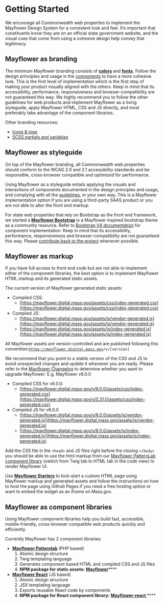 # Getting Started

We encourage all Commonwealth web properties to implement the Mayflower Design System for a consistent look and feel. It’s important that constituents know they are on an official state government website, and the visual cues that come from using a cohesive design help convey that legitimacy.

## Mayflower as branding

The minimum Mayflower branding consists of [**colors**](../style/color.md) and [**fonts**](../style/typography.md)**.** Follow the design principles and usage in the [components](../components/) to have a more cohesive look. This is the first level of implementation which is the first step of making your product visually aligned with the others. Keep in mind that its accessibility, performance, responsiveness and browser-compatibility are not guaranteed this way. We highly recommend you to follow the other guidelines for web products and implement Mayflower as a living styleguide, apply Mayflower HTML, CSS and JS directly, and most preferably take advantage of the component libraries.

Other branding resources:

* [Icons & logo](https://github.com/massgov/mayflower/tree/develop/assets/images)
* [SCSS partials and variables](https://github.com/massgov/mayflower/tree/develop/assets/scss)

## Mayflower as styleguide

On top of the Mayflower branding, all Commonwealth web properties should conform to the WCAG 2.0 and 2.1 accessibility standards and be responsible, cross-browser compatible and optimized for performance.

Using Mayflower as a styleguide entails applying the visuals and interactions of components documented in the design principles and usage, and complying with all the [guidelines](../guidelines/), in your own way. This is a Mayflower implementation option if you are using a third-party SAAS product or you are not able to alter the front end markup.

For state web properties that rely on Bootstrap as the front end framework, we started a [**Mayflower Bootstrap**](mayflower-bootstrap.md) is a Mayflower inspired bootstrap theme as a community resource. Refer to [Bootstrap V4 documentation](http://getbootstrap.com/docs/4.1/components/alerts/) for component implementation. Keep in mind that its accessibility, performance, responsiveness and browser-compatibility are not guaranteed this way. Please [contribute back to the project](https://github.com/massgov/mayflower-bootstrap) whenever possible.

## Mayflower as markup

If you have full access to front end code but are not able to implement either of the component libraries, the best option is to implement Mayflower HTML markup and its generated static assets.

The current version of Mayflower generated static assets:

* Compiled CSS:
  * [https://mayflower.digital.mass.gov/assets/css/index-generated.css](https://mayflower.digital.mass.gov/assets/css/index-generated.css)
* Compiled JS:
  * [https://mayflower.digital.mass.gov/assets/js/vendor-generated.js](https://mayflower.digital.mass.gov/assets/js/vendor-generated.js)
  * [https://mayflower.digital.mass.gov/assets/js/index-generated.js](https://mayflower.digital.mass.gov/assets/js/index-generated.js)

All Mayflower assets are version-controlled and are published following this convention:[`https://mayflower.digital.mass.gov`](https://mayflower.digital.mass.gov/)`/v/[version]`

We recommend that you point to a stable version of the CSS and JS to avoid unexpected changes and update it whenever you are ready. Please refer to the [Mayflower Changelog](https://github.com/massgov/mayflower/blob/develop/CHANGELOG.md) to determine whether you want to upgrade Mayflower: E.g. Mayflower v6.0.0

* Compiled CSS for v6.0.0:
  * [https://mayflower.digital.mass.gov/v/6.0.0/assets/css/index-generated.css](https://mayflower.digital.mass.gov/v/5.31.0/assets/css/index-generated.css)
* Compiled JS for v6.0.0
  * [https://mayflower.digital.mass.gov/v/6.0.0/assets/js/vendor-generated.js](https://mayflower.digital.mass.gov/assets/js/vendor-generated.js)
  * [https://mayflower.digital.mass.gov/v/6.0.0/assets/js/index-generated.js](https://mayflower.digital.mass.gov/assets/js/index-generated.js)

Add the CSS file in the `<head>` and JS files right before the closing `</body>` you should be able to use the html markup from our [Mayflower PatternLab component library](https://mayflower.digital.mass.gov/?view=c) \(switch from Twig tab to HTML tab in the code view\) to render Mayflower UI.

Use [**Mayflower Starters**](mayflower-starters.md) to kick-start a custom HTML page using Mayflower markup and generated assets and follow the instructions on how to host the page using Github Pages if you need a free hosting option or want to embed the widget as an iframe on Mass.gov.

## Mayflower as component libraries

Using Mayflower component libraries help you build fast, accessible, mobile-friendly, cross-browser compatible web products quickly and efficiently.

Currently Mayflower has 2 component libraries:

* [**Mayflower Patternlab**](mayflower-patternlab.md) \(PHP based\)
  1. Atomic design structure
  2. Twig templating language
  3. Generates component based HTML and compiled CSS and JS files
  4. **NPM package for static assets:** [**Mayflower**](https://www.npmjs.com/package/@massds/mayflower)\*\*\*\*
* [**Mayflower React**](mayflower-react.md) \(JS based\)
  1. Atomic design structure
  2. JSX templating language
  3. Exports reusable React code by components
  4. **NPM package for React component library:** [**Mayflower-react** ](https://www.npmjs.com/package/@massds/mayflower-react)\*\*\*\*

